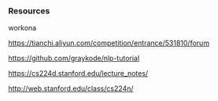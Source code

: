 ### Resources

workona

https://tianchi.aliyun.com/competition/entrance/531810/forum

https://github.com/graykode/nlp-tutorial





https://cs224d.stanford.edu/lecture_notes/

http://web.stanford.edu/class/cs224n/